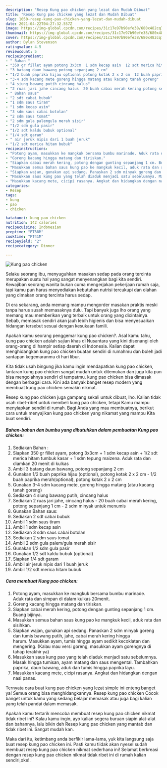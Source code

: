 ```yaml
---
description: "Resep Kung pao chicken yang lezat dan Mudah Dibuat"
title: "Resep Kung pao chicken yang lezat dan Mudah Dibuat"
slug: 1050-resep-kung-pao-chicken-yang-lezat-dan-mudah-dibuat
date: 2021-04-22T04:27:32.557Z
image: https://img-global.cpcdn.com/recipes/31c17e97b90efe38/680x482cq70/kung-pao-chicken-foto-resep-utama.jpg
thumbnail: https://img-global.cpcdn.com/recipes/31c17e97b90efe38/680x482cq70/kung-pao-chicken-foto-resep-utama.jpg
cover: https://img-global.cpcdn.com/recipes/31c17e97b90efe38/680x482cq70/kung-pao-chicken-foto-resep-utama.jpg
author: Dylan Stevenson
ratingvalue: 4.5
reviewcount: 5
recipeingredient:
- " Bahan "
- "350 gr fillet ayam potong 3x3cm  1 sdm kecap asin  12 sdt merica hitam tumbuk kasar  1 sdm tepung maizena Aduk rata dan diamkan 20 menit di kulkas"
- "3 batang daun bawang potong sepanjang 2 cm"
- "1/2 buah paprika hijau optional potong kotak 2 x 2 cm  12 buah paprika merahoptional potong kotak 2 x 2 cm"
- "3-4 sdm kacang mete goreng hingga matang atau kacang tanah goreng"
- "4 siung bawang putih cincang halus"
- "2 ruas jari jahe cincang halus  20 buah cabai merah kering potong sepanjang 1 cm  2 sdm minyak untuk menumis"
- " Bahan saus"
- "2 sdt cabai bubuk"
- "1 sdm saus tiram"
- "1 sdm kecap asin"
- "3 sdm saus cabai botolan"
- "2 sdm saus tomat"
- "2 sdm gula palemgula merah sisir"
- "1/2 sdm gula pasir"
- "1/2 sdt kaldu bubuk optional"
- "1/4 sdt garam"
- " air jeruk nipis dari 1 buah jeruk"
- "1/2 sdt merica hitam bubuk"
recipeinstructions:
- "Potong ayam, masukkan ke mangkuk bersama bumbu marinade. Aduk rata dan simpan di dalam kulkas 20menit."
- "Goreng kacang hingga matang dan tiriskan."
- "Siapkan cabai merah kering, potong dengan gunting sepanjang 1 cm. Buang bijinya."
- "Masukkan semua bahan saus kung pao ke mangkuk kecil, aduk rata dan sisihkan."
- "Siapkan wajan, gunakan api sedang. Panaskan 2 sdm minyak goreng dan tumis bawang putih, jahe, cabai merah kering hingga harum. Masukkan ayam, tumis hingga ayam sedikit kecoklatan dan mengering. (Kalau mau versi goreng, masukkan ayam gorengnya di tahap terakhir ya)"
- "Masukkan saus kung pao yang telah diaduk menjadi satu sebelumnya. Masak hingga tumisan, ayam matang dan saus mengental. Tambahkan paprika, daun bawang, aduk dan tumis hingga paprika layu."
- "Masukkan kacang mete, cicipi rasanya. Angkat dan hidangkan dengan nasi panas."
categories:
- Resep
tags:
- kung
- pao
- chicken

katakunci: kung pao chicken 
nutrition: 142 calories
recipecuisine: Indonesian
preptime: "PT38M"
cooktime: "PT41M"
recipeyield: "2"
recipecategory: Dinner

---
```



![Kung pao chicken](https://img-global.cpcdn.com/recipes/31c17e97b90efe38/680x482cq70/kung-pao-chicken-foto-resep-utama.jpg)

Selaku seorang ibu, menyuguhkan masakan sedap pada orang tercinta merupakan suatu hal yang sangat menyenangkan bagi kita sendiri. Kewajiban seorang  wanita bukan cuma mengerjakan pekerjaan rumah saja, tapi kamu pun harus menyediakan kebutuhan nutrisi tercukupi dan olahan yang dimakan orang tercinta harus sedap.

Di era  sekarang, anda memang mampu mengorder masakan praktis meski tanpa harus susah memasaknya dulu. Tapi banyak juga lho orang yang memang mau memberikan yang terbaik untuk orang yang dicintainya. Sebab, memasak sendiri akan jauh lebih higienis dan bisa menyesuaikan hidangan tersebut sesuai dengan kesukaan famili. 



Apakah kamu seorang penggemar kung pao chicken?. Asal kamu tahu, kung pao chicken adalah sajian khas di Nusantara yang kini disenangi oleh orang-orang di hampir setiap daerah di Indonesia. Kalian dapat menghidangkan kung pao chicken buatan sendiri di rumahmu dan boleh jadi santapan kegemaranmu di hari libur.

Kita tidak usah bingung jika kamu ingin mendapatkan kung pao chicken, lantaran kung pao chicken sangat mudah untuk ditemukan dan juga kita pun bisa mengolahnya sendiri di tempatmu. kung pao chicken bisa dimasak dengan berbagai cara. Kini ada banyak banget resep modern yang membuat kung pao chicken semakin nikmat.

Resep kung pao chicken juga gampang sekali untuk dibuat, lho. Kalian tidak usah ribet-ribet untuk membeli kung pao chicken, tetapi Kamu mampu menyiapkan sendiri di rumah. Bagi Anda yang mau membuatnya, berikut cara untuk menyajikan kung pao chicken yang nikamat yang mampu Kita buat sendiri.

<!--inarticleads1-->

##### Bahan-bahan dan bumbu yang dibutuhkan dalam pembuatan Kung pao chicken:

1. Sediakan  Bahan :
1. Siapkan 350 gr fillet ayam, potong 3x3cm + 1 sdm kecap asin + 1/2 sdt merica hitam tumbuk kasar + 1 sdm tepung maizena. Aduk rata dan diamkan 20 menit di kulkas
1. Ambil 3 batang daun bawang, potong sepanjang 2 cm
1. Gunakan 1/2 buah paprika hijau (optional), potong kotak 2 x 2 cm - 1/2 buah paprika merah(optional), potong kotak 2 x 2 cm
1. Gunakan 3-4 sdm kacang mete, goreng hingga matang (atau kacang tanah goreng)
1. Sediakan 4 siung bawang putih, cincang halus
1. Sediakan 2 ruas jari jahe, cincang halus - 20 buah cabai merah kering, potong sepanjang 1 cm - 2 sdm minyak untuk menumis
1. Gunakan  Bahan saus:
1. Sediakan 2 sdt cabai bubuk
1. Ambil 1 sdm saus tiram
1. Ambil 1 sdm kecap asin
1. Sediakan 3 sdm saus cabai botolan
1. Sediakan 2 sdm saus tomat
1. Ambil 2 sdm gula palem/gula merah sisir
1. Gunakan 1/2 sdm gula pasir
1. Gunakan 1/2 sdt kaldu bubuk (optional)
1. Siapkan 1/4 sdt garam
1. Ambil  air jeruk nipis dari 1 buah jeruk
1. Ambil 1/2 sdt merica hitam bubuk




<!--inarticleads2-->

##### Cara membuat Kung pao chicken:

1. Potong ayam, masukkan ke mangkuk bersama bumbu marinade. Aduk rata dan simpan di dalam kulkas 20menit.
1. Goreng kacang hingga matang dan tiriskan.
1. Siapkan cabai merah kering, potong dengan gunting sepanjang 1 cm. Buang bijinya.
1. Masukkan semua bahan saus kung pao ke mangkuk kecil, aduk rata dan sisihkan.
1. Siapkan wajan, gunakan api sedang. Panaskan 2 sdm minyak goreng dan tumis bawang putih, jahe, cabai merah kering hingga harum. Masukkan ayam, tumis hingga ayam sedikit kecoklatan dan mengering. (Kalau mau versi goreng, masukkan ayam gorengnya di tahap terakhir ya)
1. Masukkan saus kung pao yang telah diaduk menjadi satu sebelumnya. Masak hingga tumisan, ayam matang dan saus mengental. Tambahkan paprika, daun bawang, aduk dan tumis hingga paprika layu.
1. Masukkan kacang mete, cicipi rasanya. Angkat dan hidangkan dengan nasi panas.




Ternyata cara buat kung pao chicken yang lezat simple ini enteng banget ya! Semua orang bisa menghidangkannya. Resep kung pao chicken Cocok banget untuk kamu yang sedang belajar memasak atau juga bagi kalian yang telah pandai dalam memasak.

Apakah kamu tertarik mencoba membuat resep kung pao chicken nikmat tidak ribet ini? Kalau kamu ingin, ayo kalian segera buruan siapin alat-alat dan bahannya, lalu bikin deh Resep kung pao chicken yang mantab dan tidak ribet ini. Sangat mudah kan. 

Maka dari itu, ketimbang anda berfikir lama-lama, yuk kita langsung saja buat resep kung pao chicken ini. Pasti kamu tiidak akan nyesel sudah membuat resep kung pao chicken nikmat sederhana ini! Selamat berkreasi dengan resep kung pao chicken nikmat tidak ribet ini di rumah kalian sendiri,oke!.

